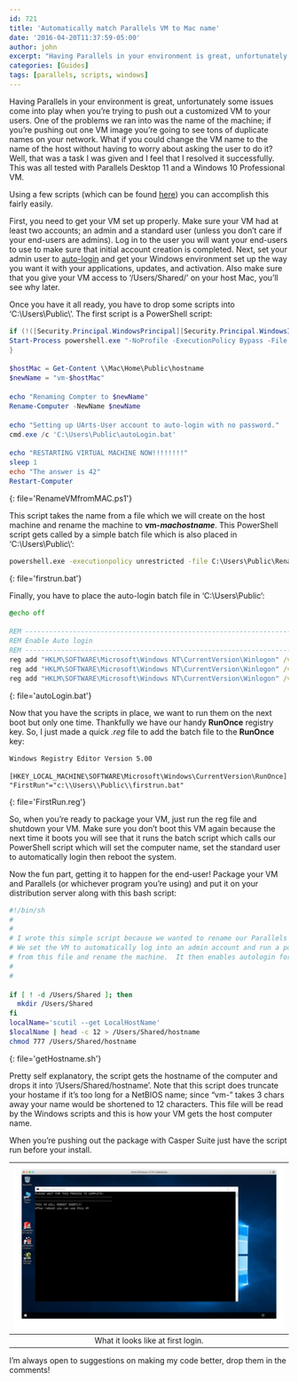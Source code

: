 ```yaml
---
id: 721
title: 'Automatically match Parallels VM to Mac name'
date: '2016-04-20T11:37:59-05:00'
author: john
excerpt: "Having Parallels in your environment is great, unfortunately some issues come into play when you're trying to push out a customized VM to your users. \_One of the problems we ran into was the name of the machine; if you're pushing out one VM image you're going to see tons of duplicate names on your network. \_What if you could change the VM name to the name of the host without having to worry about asking the user to do it? \_Well, that was a task I was given and I feel that I resolved it successfully. \_This was all tested with Parallels Desktop 11 and a\_Windows 10 Professional VM.\r\n\r\nUsing a few scripts (which can be found <a href=\"https://github.com/jmahlman/Mac-Admin-Scripts/tree/master/UArts%20Scripts%20(Archived)/tree/master/Rename%20Parallels%20VM\" target=\"_blank\" rel=\"noopener\">here</a>) you can accomplish this fairly easily.\r\n"
categories: [Guides]
tags: [parallels, scripts, windows]
---
```


Having Parallels in your environment is great, unfortunately some issues come into play when you’re trying to push out a customized VM to your users. One of the problems we ran into was the name of the machine; if you’re pushing out one VM image you’re going to see tons of duplicate names on your network. What if you could change the VM name to the name of the host without having to worry about asking the user to do it? Well, that was a task I was given and I feel that I resolved it successfully. This was all tested with Parallels Desktop 11 and a Windows 10 Professional VM.

Using a few scripts (which can be found [here](https://github.com/jmahlman/Mac-Admin-Scripts/tree/master/UArts%20Scripts%20(Archived)/tree/master/Rename%20Parallels%20VM)) you can accomplish this fairly easily.

First, you need to get your VM set up properly. Make sure your VM had at least two accounts; an admin and a standard user (unless you don’t care if your end-users are admins). Log in to the user you will want your end-users to use to make sure that initial account creation is completed. Next, set your admin user to [auto-login](http://www.intowindows.com/how-to-automatically-login-in-windows-10/) and get your Windows environment set up the way you want it with your applications, updates, and activation. Also make sure that you give your VM access to ‘/Users/Shared/’ on your host Mac, you’ll see why later.

Once you have it all ready, you have to drop some scripts into ‘C:\\Users\\Public\\’. The first script is a PowerShell script:

```powershell
if (!([Security.Principal.WindowsPrincipal][Security.Principal.WindowsIdentity]::GetCurrent()).IsInRole([Security.Principal.WindowsBuiltInRole] "Administrator")) {
Start-Process powershell.exe "-NoProfile -ExecutionPolicy Bypass -File `"$PSCommandPath`"" -Verb RunAs; exit 
}

$hostMac = Get-Content \\Mac\Home\Public\hostname
$newName = "vm-$hostMac"

echo "Renaming Compter to $newName"
Rename-Computer -NewName $newName

echo "Setting up UArts-User account to auto-login with no password."
cmd.exe /c 'C:\Users\Public\autoLogin.bat'

echo "RESTARTING VIRTUAL MACHINE NOW!!!!!!!!"
sleep 1
echo "The answer is 42"
Restart-Computer
```
{: file='RenameVMfromMAC.ps1'}

This script takes the name from a file which we will create on the host machine and rename the machine to **vm-*machostname***. This PowerShell script gets called by a simple batch file which is also placed in ‘C:\\Users\\Public\\’:

```bat
powershell.exe -executionpolicy unrestricted -file C:\Users\Public\RenameVMfromMAC.ps1
```
{: file='firstrun.bat'}

Finally, you have to place the auto-login batch file in ‘C:\\Users\\Public’:

```bat
@echo off

REM --------------------------------------------------------------------------------
REM Enable Auto login
REM --------------------------------------------------------------------------------
reg add "HKLM\SOFTWARE\Microsoft\Windows NT\CurrentVersion\Winlogon" /v "AutoAdminLogon" /t REG_DWORD /d 1 /f
reg add "HKLM\SOFTWARE\Microsoft\Windows NT\CurrentVersion\Winlogon" /v "DefaultUserName" /t REG_SZ /d "YOUR WINDOWS USER" /f
reg add "HKLM\SOFTWARE\Microsoft\Windows NT\CurrentVersion\Winlogon" /v "DefaultPassword" /t REG_SZ /d "USER PASSWORD" /f
```
{: file='autoLogin.bat'}

Now that you have the scripts in place, we want to run them on the next boot but only one time. Thankfully we have our handy **RunOnce** registry key. So, I just made a quick *.reg* file to add the batch file to the **RunOnce** key:

```console
Windows Registry Editor Version 5.00

[HKEY_LOCAL_MACHINE\SOFTWARE\Microsoft\Windows\CurrentVersion\RunOnce]
"FirstRun"="c:\\Users\\Public\\firstrun.bat"
```
{: file='FirstRun.reg'}

So, when you’re ready to package your VM, just run the reg file and shutdown your VM. Make sure you don’t boot this VM again because the next time it boots you will see that it runs the batch script which calls our PowerShell script which will set the computer name, set the standard user to automatically login then reboot the system.

Now the fun part, getting it to happen for the end-user! Package your VM and Parallels (or whichever program you’re using) and put it on your distribution server along with this bash script:

```bash
#!/bin/sh
#
#
# I wrote this simple script because we wanted to rename our Parallels VMs to the local Mac hostname
# We set the VM to automatically log into an admin account and run a powershell script to get the name
# from this file and rename the machine.  It then enables autologin for the student account and reboots
#
#

if [ ! -d /Users/Shared ]; then
  mkdir /Users/Shared
fi
localName='scutil --get LocalHostName'
$localName | head -c 12 > /Users/Shared/hostname
chmod 777 /Users/Shared/hostname
```
{: file='getHostname.sh'}

Pretty self explanatory, the script gets the hostname of the computer and drops it into ‘/Users/Shared/hostname’. Note that this script does truncate your hostame if it’s too long for a NetBIOS name; since “vm-” takes 3 chars away your name would be shortened to 12 characters. This file will be read by the Windows scripts and this is how your VM gets the host computer name.

When you’re pushing out the package with Casper Suite just have the script run before your install.

|[![What it looks like at first login.](/assets/uploads/2016/04/rename-anim-1024x624.gif?resize=648%2C395)](/assets/uploads/2016/04/rename-anim.gif)|
|:--:|
|What it looks like at first login.|

I’m always open to suggestions on making my code better, drop them in the comments!
